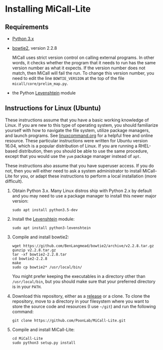 # Installing MiCall-Lite

## Requirements
* [Python 3.x](https://www.python.org/)
* [bowtie2](https://github.com/BenLangmead/bowtie2/releases/tag/v2.2.8), version 2.2.8

  MiCall uses strict version control on calling external programs.  In other words, it checks whether the program that it needs to run has the same version number as what it expects.  If the version number does not match, then MiCall will fail the run.  To change this version number, you need to edit the line `BOWTIE_VERSION` at the top of the file `micall/core/prelim_map.py`.
* the Python [Levenshtein](https://pypi.org/project/python-Levenshtein/) module

## Instructions for Linux (Ubuntu)
These instructions assume that you have a basic working knowledge of Linux.  If you are new to this type of operating system, you should familiarize yourself with how to navigate the file system, utilize package managers, and launch programs.  See [linuxcommand.org](http://linuxcommand.org) for a helpful free and online resource.  These particular instructions were written for Ubuntu version 16.04, which is a popular distribution of Linux.  If you are running a RHEL-based distribution, then you should be able to use the same procedure, except that you would use the `yum` package manager instead of `apt`.

These instructions also assume that you have superuser access.  If you do not, then you will either need to ask a system administrator to install MiCall-Lite for you, or adapt these instructions to perform a local installation (more difficult).

1. Obtain Python 3.x.  Many Linux distros ship with Python 2.x by default and you may need to use a package manager to install this newer major version:
   ```
   sudo apt install python3.5-dev
   ```
   
2. Install the [Levenshtein](https://en.wikipedia.org/wiki/Levenshtein_distance) module:
   ```
   sudo apt install python3-levenshtein
   ```

3. Compile and install bowtie2:
   ```
   wget https://github.com/BenLangmead/bowtie2/archive/v2.2.8.tar.gz
   gunzip v2.2.8.tar.gz
   tar -xf bowtie2-2.2.8.tar
   cd bowtie2-2.2.8
   make
   sudo cp bowtie2* /usr/local/bin/
   ```
   You might prefer keeping the executables in a directory other than `/usr/local/bin`, but you should make sure that your preferred directory is in your `PATH`.
   
4. Download this repository, either as a [release](https://github.com/PoonLab/MiCall-Lite/releases) or a clone.  To clone the repository, move to a directory in your filesystem where you want to store the source code and resources (I use `~/git`) and run the following command:
   ```
   git clone https://github.com/PoonLab/MiCall-Lite.git
   ```

5. Compile and install MiCall-Lite:
   ```
   cd MiCall-Lite
   sudo python3 setup.py install
   ```

